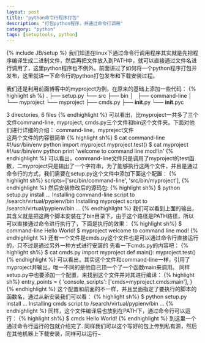 ```yaml
---
layout: post
title: "python命令行程序打包"
description: "打包python程序，并通过命令行调用"
category: "python"
tags: [setuptools, python]
---
```

{% include JB/setup %}
我们知道在linux下通过命令行调用程序其实就是先把程序编译生成二进制文件，然后再把文件放入到PATH中，就可以直接通过文件名进行调用了，这里python程序也不例外。前面讲过了如何将一个python程序打包并发布，这里就讲一下命令行的python打包发布和下载安装过程。

我们还是利用前面博客中的myproject为例，在原来的基础上添加一些代码：
{% highlight sh %}
.
├── setup.py
└── src
    ├── bin
    │   ├── command-line
    │   └── myproject
    └── myproject
        ├── cmds.py
        ├── __init__.py
        └── __init__.pyc

3 directories, 6 files
{% endhighlight %}
可以看出，比myproject一共多了三个文件command-line, myproject, cmds.py三个文件和bin这个文件夹。下面对他们进行详细的介绍：
command-line，mypreject文件  
这两个文件的内容很简单
{% highlight sh%}
$ cat command-line 
  #!/usr/bin/env python
  import myproject
  myproject.test()
$ cat myproject
  #!/usr/bin/env python
  print 'welcome to command line mod!\n'
{% endhighlight %}
可以看出，command-line文件只是调用了myproject的test函数，二myproject只是输出了一个字符串，为了能够执行这两个文件，并且是通过命令行的方式，我们需要在setup.py这个文件中添加下面这个配置：
{% highlight sh%}
scripts=['src/bin/command-line', 'src/bin/myproject'],
{% endhighlight %}
然后安装修改后的源码包:
{% highlight sh%}
$ python setup.py install
...
Installing command-line script to /search/virtual/pypienv/bin
Installing myproject script to /search/virtual/pypienv/bin
...
{% endhighlight %}
我们可以看到上面的输出，其含义就是把这两个脚本安装在了bin目录下，由于这个路径是PATH路径，所以可以直接通过命令进行执行了，下面是执行的效果：
{% highlight sh%}
$ command-line 
  Hello World!
$ myproject
  welcome to command line mod!
{% endhighlight %}
还有一个文件是cmds.py这个文件也是可以通过命令行直接运行的，只不过是通过另外一种方式进行安装的
先看一下cmds.py的内容吧：
{% highlight sh%}
$ cat cmds.py 
  import myproject 
  def main():
      myproject.test()
{% endhighlight %}
可以看出，其实这个文件和command-line一样，引用了myproject并输出，唯一不同的是他自己顶一个了一个函数main来调用。
同样setup.py中也要添加一个配置，来找到这个文件并对其进行编译：
{% highlight sh%}
entry_points = {
                 'console_scripts': ['cmds=myproject.cmds:main'],
                }
{% endhighlight %}
这个配置和前面的不一样，并且里面指定了要执行的脚本的函数名，通过从新安装我们可以看：
{% highlight sh%}
$ python setup.py install
  ...
  Installing cmds script to /search/virtual/pypienv/bin
  ...
{% endhighlight %}
同样，这个文件编译后也放到在PATH下，通过命令行可以运行：
{% highlight sh%}
$ cmds 
  Hello World!
{% endhighlight %}
到这里一个通过命令行运行的包就介绍完了.
同样我们可以这个写好的包上传到私有源，然后在其他机器上下载安装，同样可以运行~



